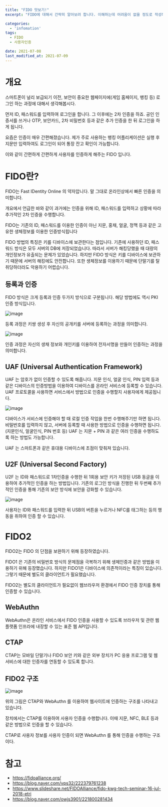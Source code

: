 ```yaml
---
title: "FIDO 맛보기!"
excerpt: "FIDO에 대해서 간략히 알아보려 합니다. 이해하는데 어려움이 없을 정도로 작성해보겠습니다."

categories:
  - 'infomation'
tags:
  - FIDO
  - 사용자인증

date: 2021-07-08
last_modified_at: 2021-07-09
---
```


# 개요 

스마트폰이 널리 보급되기 이전, 보안이 중요한 웹페이지에(게임 홈페이지, 뱅킹 등) 로그인 하는 과정에 대해서 생각해봅시다. 

먼저 ID, 패스워드를 입력하여 로그인을 합니다. 그 이후에는 2차 인증을 하죠. 공인 인증서를 쓰거나 OTP, 보안카드, 2차 비밀번호 등과 같은 추가 인증을 한 뒤 로그인을 하게 됩니다. 

요즘은 인증이 매우 간편해졌습니다. 
제가 주로 사용하는 뱅킹 어플리케이션은 실행 후 지문만 입력하여도 로그인이 되어 통장 잔고 확인이 가능합니다. 

이와 같이 간편하게 간편하게 사용자를 인증하게 해주는 FIDO 입니다. 

# FIDO란?

FIDO는 Fast IDentity Online 의 약자압니다. 말 그대로 온라인상에서 빠른 인증을 의미합니다. 

개요에서 언급한 바와 같이 과거에는 인증을 위해 ID, 패스워드를 입력하고 상황에 따라 추가적인 2차 인증을 수행합니다. 

FIDO는 기존의 ID, 패스워드를 이용한 인증이 아닌 지문, 홍채, 얼굴, 정맥 등과 같은 고유한 생체정보를 이용한 인증방식힙니다

FIDO 방법의 특징은 키를 디바이스에 보관한다는 점입니다. 기존에 사용하던 ID, 패스워드 방식은 모두 서버의 DB에 저장되었습니다. 
따라서 서버가 해킹당했을 때 대량의 개인정보가 유출되는 문제가 있었습니다. 
하지만 FIDO 방식은 키를 디바이스에 보관하기 때문에 서버의 해킹에도 안전합니다. 
또한 생체정보를 이용하기 때문에 단말기를 탈취당하더라도 악용하기 어렵습니다. 

## 등록과 인증 

FIDO 방식은 크게 등록과 인증 두가지 방식으로 구분됩니다. 해당 방법에도 역시 PKI 인증 방식입니다. 

![image](https://user-images.githubusercontent.com/35713051/125098811-549a6e80-e112-11eb-8470-3f60ef8c9500.png)

등록 과정은 키쌍 생성 후 자신의 공개키를 서버에 등록하는 과정을 의미합니다. 

![image](https://user-images.githubusercontent.com/35713051/125098908-6f6ce300-e112-11eb-8185-98f1e62a43c2.png)

인증 과정은 자신의 생채 정보와 개인키를 이용하여 전자서명을 만들어 인증하는 과정을 의미합니다. 

## UAF (Universal Authentication Framework)

UAF 는 암호가 없이 인증할 수 있도록 해줍니다. 
지문 인식, 얼굴 인식, PIN 입력 등과 같은 디바이스의 인증방법을 이용하여 디바이스를 온라인 서비스에 등록할 수 있습니다. 
UAF 프로토콜을 사용하면 서비스에서 방법으로 인증을 수행할지 사용자에게 제공됩니다.

![image](https://user-images.githubusercontent.com/35713051/125097797-721b0880-e111-11eb-8de8-228ec48fe631.png)

디바이스가 서비스에 인증해야 할 때 로컬 인증 작업을 한번 수행해주기만 하면 됩니다. 
비밀번호를 입력하지 않고, 서버에 등록할 때 사용한 방법으로 인증을 수행하면 됩니다. (지문인식, 얼굴인식, PIN 번호 등)
UAF 는 지문 + PIN 과 같은 여러 인증을 수행하도록 하는 방법도 가능합니다. 

UAF 는 스마트폰과 같은 휴대용 디바이스에 초점이 맞춰져 있습니다.  

## U2F (Universal Second Factory)

U2F 는 ID와 패스워드로 1차인증을 수행한 뒤 1회용 보안 키가 저장된 USB 동글을 이용하여 추가적인 인증을 하는 방법입니다. 
기존의 로그인 방식을 진행한 뒤 두번째 추가적인 인증을 통해 기존의 보안 방식에 보안을 강화할 수 있습니다. 

![image](https://user-images.githubusercontent.com/35713051/125097848-7c3d0700-e111-11eb-86e8-49edd991240b.png)


사용자는 ID와 패스워드를 입력한 뒤 USB의 버튼을 누르거나 NFC를 태그하는 등의 행동을 취하여 인증 할 수 있습니다. 


# FIDO2

FIDO2는 FIDO 의 단점을 보완하기 위해 등장하였습니다. 

FIDO1 은 기존의 비밀번호 방식의 문제점을 극복하기 위해 생체인증과 같은 방법을 이용하기 위해 등장했습니다. 
하지만 FIDO1은 디바이스에 의존적이라는 특징이 있습니다. 
그렇기 때문에 별도의 클라이언트가 필요했습니다. 

FIDO2는 별도의 클라이언트가 필요없이 웹브라우저 환경에서 FIDO 인증 장치를 통해 인증할 수 있습니다.

## WebAuthn

WebAuthn은 온라인 서비스에서 FIDO 인증을 사용할 수 있도록 브라우저 및 관련 웹 플랫폼 인프라에 내장할 수 있는 표준 웹 API입니다.

## CTAP

CTAP는 모바일 단말기나 FIDO 보안 키와 같은 외부 장치가 PC 응용 프로그램 및 웹 서비스에 대한 인증자를 연동할 수 있도록 합니다.

## FIDO2 구조 

![image](https://user-images.githubusercontent.com/35713051/125457544-3e0e64af-284a-4a72-9fdb-0e4cbcedf577.png)


위의 그림은 CTAP와 WebAuthn 를 이용하여 웹사이트에 인증하는 구조를 나타내고 있습니다. 

장치에서는 CTAP를 이용하여 사용자 인증을 수행합니다. 
이때 지문, NFC, BLE 등과 같은 방법으로 인증을 할 수 있습니다. 

CTAP로 사용자 정보를 사용자 인증이 되면 WebAuthn 를 통해 인증을 수행하는 구조이다.


# 참고 

* https://fidoalliance.org/
* https://blog.naver.com/vps32/222379761238
* https://www.slideshare.net/FIDOAlliance/fido-kwg-tech-seminar-16-jul-2018-etri
* https://blog.naver.com/owjs3901/221800281434
